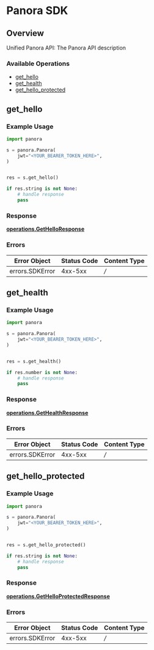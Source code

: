 # Panora SDK


## Overview

Unified Panora API: The Panora API description

### Available Operations

* [get_hello](#get_hello)
* [get_health](#get_health)
* [get_hello_protected](#get_hello_protected)

## get_hello

### Example Usage

```python
import panora

s = panora.Panora(
    jwt="<YOUR_BEARER_TOKEN_HERE>",
)


res = s.get_hello()

if res.string is not None:
    # handle response
    pass

```


### Response

**[operations.GetHelloResponse](../../models/operations/gethelloresponse.md)**
### Errors

| Error Object    | Status Code     | Content Type    |
| --------------- | --------------- | --------------- |
| errors.SDKError | 4xx-5xx         | */*             |

## get_health

### Example Usage

```python
import panora

s = panora.Panora(
    jwt="<YOUR_BEARER_TOKEN_HERE>",
)


res = s.get_health()

if res.number is not None:
    # handle response
    pass

```


### Response

**[operations.GetHealthResponse](../../models/operations/gethealthresponse.md)**
### Errors

| Error Object    | Status Code     | Content Type    |
| --------------- | --------------- | --------------- |
| errors.SDKError | 4xx-5xx         | */*             |

## get_hello_protected

### Example Usage

```python
import panora

s = panora.Panora(
    jwt="<YOUR_BEARER_TOKEN_HERE>",
)


res = s.get_hello_protected()

if res.string is not None:
    # handle response
    pass

```


### Response

**[operations.GetHelloProtectedResponse](../../models/operations/gethelloprotectedresponse.md)**
### Errors

| Error Object    | Status Code     | Content Type    |
| --------------- | --------------- | --------------- |
| errors.SDKError | 4xx-5xx         | */*             |
